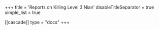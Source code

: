 +++
title = 'Reports on Killing Level 3 Nian'
disableTitleSeparator = true
simple_list = true

[[cascade]]
  type = "docs"
+++


